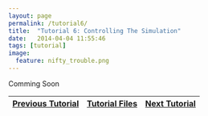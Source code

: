 ```yaml
---
layout: page
permalink: /tutorial6/
title:  "Tutorial 6: Controlling The Simulation"
date:   2014-04-04 11:55:46
tags: [tutorial]
image:
  feature: nifty_trouble.png
---
```

Comming Soon

| <a  href="{{ site.url }}/tutorial5">Previous Tutorial</a> | <a  href="{{ site.url }}/files/tut5.tar.gz">Tutorial Files</a> | <a  href="{{ site.url }}/tutorial7">Next Tutorial</a> |
|-----------------------------------------------------------|----------------------------------------------------------------|--------------------------------------------------------------|
